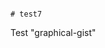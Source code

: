                                                                                                                                                                                                                                                                                                                                                                                                                                                                                                                                # test7
Test "graphical-gist"